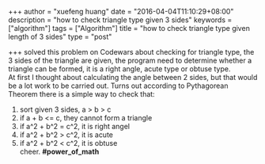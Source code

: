 +++
author = "xuefeng huang"
date = "2016-04-04T11:10:29+08:00"
description = "how to check triangle type given 3 sides"
keywords = ["algorithm"]
tags = ["Algorithm"]
title = "how to check triangle type given length of 3 sides"
type = "post"

+++
solved this problem on Codewars about checking for triangle type, the 3 sides of the triangle are given, the program need to determine whether a triangle can be formed, it is a right angle, acute type or obtuse type.  
At first I thought about calculating the angle between 2 sides, but that would be a lot work to be carried out. Turns out according to Pythagorean Theorem there is a simple way to check that:  
1. sort given 3 sides, a > b > c<br>
2. if a + b <= c, they cannot form a triangle<br>
3. if a^2 + b^2 = c^2, it is right angel<br>
4. if a^2 + b^2 > c^2, it is acute<br>
5. if a^2 + b^2 < c^2, it is obtuse<br>
cheer. **#power_of_math**
